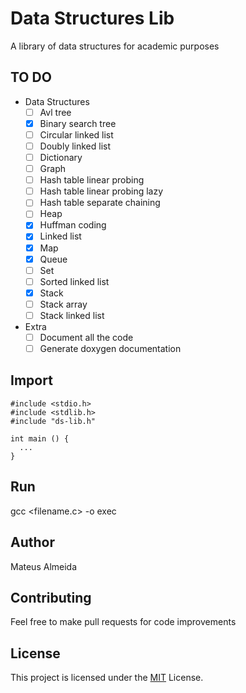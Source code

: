 # Data Structures Lib

A library of data structures for academic purposes

## TO DO

- Data Structures
  - [ ] Avl tree
  - [x] Binary search tree
  - [ ] Circular linked list
  - [ ] Doubly linked list
  - [ ] Dictionary
  - [ ] Graph
  - [ ] Hash table linear probing
  - [ ] Hash table linear probing lazy
  - [ ] Hash table separate chaining
  - [ ] Heap
  - [x] Huffman coding
  - [x] Linked list
  - [x] Map
  - [x] Queue
  - [ ] Set
  - [ ] Sorted linked list
  - [x] Stack
  - [ ] Stack array
  - [ ] Stack linked list

- Extra
  - [ ] Document all the code
  - [ ] Generate doxygen documentation

## Import

```
#include <stdio.h>
#include <stdlib.h>
#include "ds-lib.h"

int main () {
  ...
}
```

## Run

gcc <filename.c> -o exec

## Author

Mateus Almeida

## Contributing

Feel free to make pull requests for code improvements

## License

This project is licensed under the [MIT](https://github.com/imsouza/data-structures-lib/blob/main/LICENSE) License.
